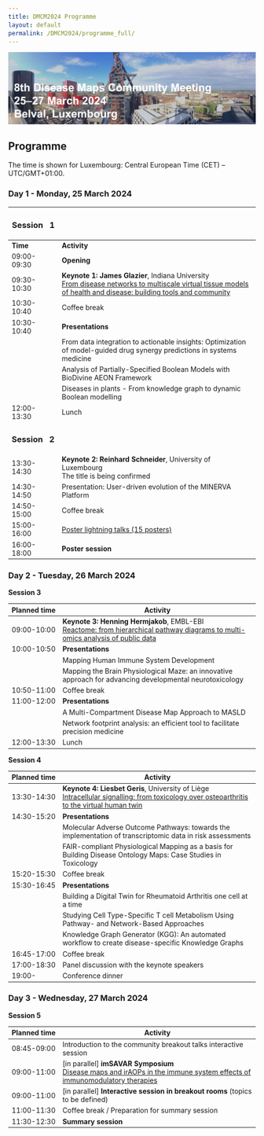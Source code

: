 ```yaml
---
title: DMCM2024 Programme
layout: default
permalink: /DMCM2024/programme_full/
---
```


<img src="/images/places/Belval08.jpg"/>

## Programme

The time is shown for Luxembourg: Central European Time (CET) – UTC/GMT+01:00.

### Day 1 - Monday, 25 March 2024

|  <h3>Session&nbsp;&nbsp;&nbsp;1</h3>   |    |
|--------------------------|---|
|       **Time**        | **Activity** |
|       09:00-09:30        | **Opening** |
|       09:30-10:30        | **Keynote 1: James Glazier**, Indiana University <br> [From disease networks to multiscale virtual tissue models of health and disease: building tools and community](/DMCM2024/JamesGlazier) |  
|       10:30-10:40        | Coffee break |
|       10:30-10:40        | **Presentations** |
|                          | From data integration to actionable insights: Optimization of model-guided drug synergy predictions in systems medicine |
|                          | Analysis of Partially-Specified Boolean Models with BioDivine AEON Framework |
|                          | Diseases in plants - From knowledge graph to dynamic Boolean modelling |
|       12:00-13:30        | Lunch |
|  <h3>Session&nbsp;&nbsp;&nbsp;2</h3>   |    |
|       13:30-14:30        | **Keynote 2: Reinhard Schneider**, University of Luxembourg <br> The title is being confirmed |  
|       14:30-14:50        | Presentation: User-driven evolution of the MINERVA Platform |
|       14:50-15:00        | Coffee break |
|       15:00-16:00        | [Poster lightning talks (15 posters)](/DMCM2024/posters/) |
|       16:00-18:00        | **Poster session** |


### Day 2 - Tuesday, 26 March 2024

**Session 3**

| **Planned&nbsp;time**    | **Activity**                                                |
|--------------------------|-------------------------------------------------------------|
|       09:00-10:00        | **Keynote 3: Henning Hermjakob**, EMBL-EBI <br> [Reactome: from hierarchical pathway diagrams to multi-omics analysis of public data](/DMCM2024/HenningHermjakob) |
|       10:00-10:50        | **Presentations** |  
|                          | Mapping Human Immune System Development |
|                          | Mapping the Brain Physiological Maze: an innovative approach for advancing developmental neurotoxicology |
|       10:50-11:00        | Coffee break |
|       11:00-12:00        | **Presentations** |
|                          | A Multi-Compartment Disease Map Approach to MASLD |
|                          | Network footprint analysis: an efficient tool to facilitate precision medicine |
|       12:00-13:30        | Lunch |

**Session 4**

| **Planned&nbsp;time**    | **Activity**                                                |
|--------------------------|-------------------------------------------------------------|
|       13:30-14:30        | **Keynote 4: Liesbet Geris**, University of Liège <br> [Intracellular signalling: from toxicology over osteoarthritis to the virtual human twin](/DMCM2024/LiesbetGeris) |
|       14:30-15:20        | **Presentations** |  
|                          | Molecular Adverse Outcome Pathways: towards the implementation of transcriptomic data in risk assessments |
|                          | FAIR-compliant Physiological Mapping as a basis for Building Disease Ontology Maps: Case Studies in Toxicology |
|       15:20-15:30        | Coffee break |
|       15:30-16:45        | **Presentations** |
|                          | Building a Digital Twin for Rheumatoid Arthritis one cell at a time |
|                          | Studying Cell Type-Specific T cell Metabolism Using Pathway- and Network-Based Approaches |
|                          | Knowledge Graph Generator (KGG): An automated workflow to create disease-specific Knowledge Graphs |
|       16:45-17:00        | Coffee break |
|       17:00-18:30        | Panel discussion with the keynote speakers |
|       19:00-             | Conference dinner |  

### Day 3 - Wednesday, 27 March 2024

**Session 5**

| **Planned&nbsp;time**    | **Activity**                                                |
|--------------------------|-------------------------------------------------------------|
|       08:45-09:00        | Introduction to the community breakout talks interactive session |  
|       09:00-11:00        | [in parallel] **imSAVAR Symposium** <br> [Disease maps and irAOPs in the immune system effects of immunomodulatory therapies](/DMCM2024/imSAVAR) |
|       09:00-11:00        | [in parallel] **Interactive session in breakout rooms** (topics to be defined) |  
|       11:00-11:30        | Coffee break / Preparation for summary session |
|       11:30-12:30        | **Summary session** |



<!--
| **Session**   | **Time**     | **Activity**                                                |
|---------------|--------------|-------------------------------------------------------------|
| **Session 1** | 09:00-09:05  | **Welcome** |
|               | 09:05-10:05  | **Keynote speaker 1** |         
|               | 10:05-12:00  | **Presentations** |
|               | 12:00-13:30  | Lunch |
| **Session 2** | 13:30-14:30  | **Keynote speaker 2** |
|               | 14:30-16:00  | **Poster lightning talks** |
|               | 16:00-18:00  | **Poster session with drinks** |  
-->

